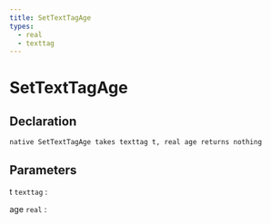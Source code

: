 ```yaml
---
title: SetTextTagAge
types:
  - real
  - texttag
---
```


# SetTextTagAge

## Declaration

```jass
native SetTextTagAge takes texttag t, real age returns nothing
```

## Parameters
t `texttag`
: 

age `real`
: 
